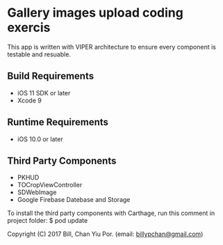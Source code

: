 # Gallery images upload coding exercis

This app is written with VIPER architecture to ensure every component is testable and resuable. 

## Build Requirements
+ iOS 11 SDK or later
+ Xcode 9

## Runtime Requirements
+ iOS 10.0 or later

## Third Party Components
+ PKHUD
+ TOCropViewController
+ SDWebImage
+ Google Firebase Datebase and Storage


To install the third party components with Carthage, run this comment in project folder:
$ pod update

Copyright (C) 2017 Bill, Chan Yiu Por. (email: billypchan@gmail.com)
